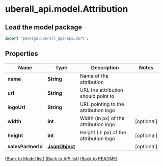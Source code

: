 # uberall_api.model.Attribution

## Load the model package
```dart
import 'package:uberall_api/api.dart';
```

## Properties
Name | Type | Description | Notes
------------ | ------------- | ------------- | -------------
**name** | **String** | Name of the attribution | 
**url** | **String** | URL the attribution should point to | 
**logoUrl** | **String** | URL pointing to the attribution logo | 
**width** | **int** | Width (in px) of the attribution logo | [optional] 
**height** | **int** | Height (in px) of the attribution logo | [optional] 
**salesPartnerId** | [**JsonObject**](.md) |  | [optional] 

[[Back to Model list]](../README.md#documentation-for-models) [[Back to API list]](../README.md#documentation-for-api-endpoints) [[Back to README]](../README.md)


